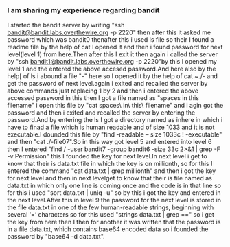 ### I am sharing my experience regarding bandit
I started the bandit server by writing
"ssh bandit@bandit.labs.overthewire.org -p 2220"
then after this it asked me password  which was bandit0 thenafter this i used ls file so their I found a readme file by the help of cat I opened it and then i found password for next level(level 1) from here.Then after this I exit it then again i called the server by "ssh bandit1@bandit.labs.overthewire.org -p 2220"by this I opened my level 1 and the entered the above accesed password.And here also by the help[ of ls i abound a file "-" here so I opened it by the help of cat ~./- and get the password of next level.again i exited and recalled the server by above commands just replacing 1 by 2 and then i entered the above accessed password in this then I got a file named as "spaces in this filename" i open this file by "cat spaces\ in\ this\ filename" and i agin got the password and then i exited and recalled the server by entering the password.And by entering the ls I got a directory named as inhere in which i have to finad a file which is human readable and of size 1033 and it is not executable.I dounded this file by "find -readable – size 1033c ! -executable" and then "cat ./-file07".So in this way got level 5 and entered into level 6 then I entered  "find / -user bandit7 -group bandit6 -size 33c 2>&1 | grep -F -v Permission" this I founded the key for next level.In next level i get to know that their is data.txt file in which the key is on millionth, so for this I entered the command "cat data.txt | grep millionth" and then i got the key for next level and then in next levelget to know that their is file named as data.txt in which only one line is coming once and the code is in that line so for this i used "sort data.txt | uniq -u" so by this i got the key and entered in the next level.After this in level 9 the password for the next level is stored in the file data.txt in one of the few human-readable strings, beginning with several ‘=’ characters so for this used "strings data.txt | grep ==" so i get the key from here then I then for another it was written that the password is in a file data.txt, which contains base64 encoded data so i founded the password by "base64 -d data.txt".

